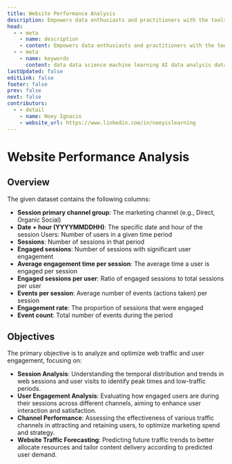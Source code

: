```yaml
---
title: Website Performance Analysis
description: Empowers data enthusiasts and practitioners with the tools and knowledge to unlock the potential of data.
head:
  - - meta
    - name: description
    - content: Empowers data enthusiasts and practitioners with the tools and knowledge to unlock the potential of data.
  - - meta
    - name: keywords
      content: data data science machine learning AI data analysis data-driven data enthusiasts data practitioners
lastUpdated: false
editLink: false
footer: false
prev: false
next: false
contributors:
  - - detail
    - name: Noey Ignacio
    - website_url: https://www.linkedin.com/in/noeyislearning
---
```


# Website Performance Analysis

<DownloadBadge githubURL=""></DownloadBadge>

## Overview

The given dataset contains the following columns:

- **Session primary channel group**: The marketing channel (e.g., Direct, Organic Social)
- **Date + hour (YYYYMMDDHH)**: The specific date and hour of the session
  Users: Number of users in a given time period
- **Sessions**: Number of sessions in that period
- **Engaged sessions**: Number of sessions with significant user engagement
- **Average engagement time per session**: The average time a user is engaged per session
- **Engaged sessions per user**: Ratio of engaged sessions to total sessions per user
- **Events per session**: Average number of events (actions taken) per session
- **Engagement rate**: The proportion of sessions that were engaged
- **Event count**: Total number of events during the period

## Objectives

The primary objective is to analyze and optimize web traffic and user engagement, focusing on:

- **Session Analysis**: Understanding the temporal distribution and trends in web sessions and user visits to identify peak times and low-traffic periods.
- **User Engagement Analysis**: Evaluating how engaged users are during their sessions across different channels, aiming to enhance user interaction and satisfaction.
- **Channel Performance**: Assessing the effectiveness of various traffic channels in attracting and retaining users, to optimize marketing spend and strategy.
- **Website Traffic Forecasting**: Predicting future traffic trends to better allocate resources and tailor content delivery according to predicted user demand.
